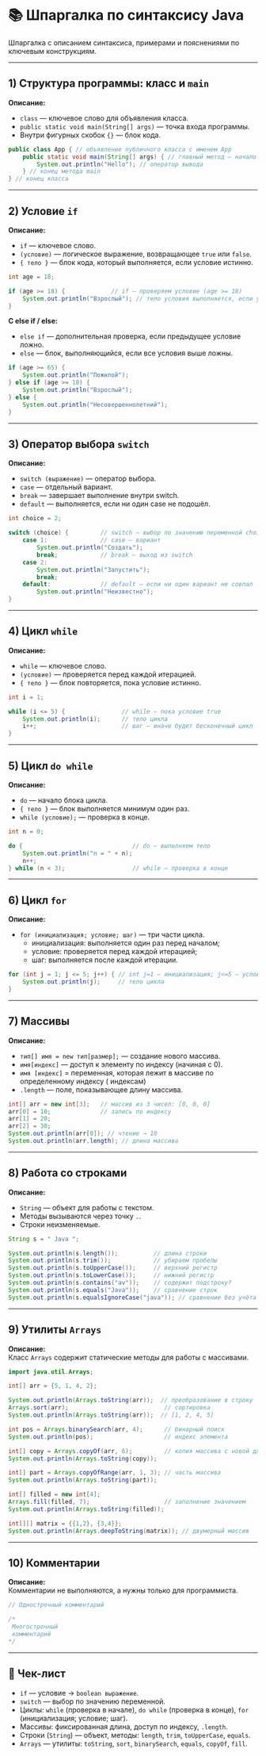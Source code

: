 # 📚 Шпаргалка по синтаксису Java

Шпаргалка с описанием синтаксиса, примерами и пояснениями по ключевым конструкциям.

---

## 1) Структура программы: класс и `main`

**Описание:**

- `class` — ключевое слово для объявления класса.
- `public static void main(String[] args)` — точка входа программы.
- Внутри фигурных скобок `{}` — блок кода.

```java
public class App { // объявление публичного класса с именем App
    public static void main(String[] args) { // главный метод — начало выполнения программы
        System.out.println("Hello"); // оператор вывода
    } // конец метода main
} // конец класса
```

---

## 2) Условие `if`

**Описание:**

- `if` — ключевое слово.
- `(условие)` — логическое выражение, возвращающее `true` или `false`.
- `{ тело }` — блок кода, который выполняется, если условие истинно.

```java
int age = 18;

if (age >= 18) {             // if — проверяем условие (age >= 18)
    System.out.println("Взрослый"); // тело условия выполняется, если условие true
}
```

**С else if / else:**

- `else if` — дополнительная проверка, если предыдущее условие ложно.
- `else` — блок, выполняющийся, если все условия выше ложны.

```java
if (age >= 65) {
    System.out.println("Пожилой");
} else if (age >= 18) {
    System.out.println("Взрослый");
} else {
    System.out.println("Несовершеннолетний");
}
```

---

## 3) Оператор выбора `switch`

**Описание:**

- `switch (выражение)` — оператор выбора.
- `case` — отдельный вариант.
- `break` — завершает выполнение внутри switch.
- `default` — выполняется, если ни один case не подошёл.

```java
int choice = 2;

switch (choice) {         // switch — выбор по значению переменной choice
    case 1:               // case — вариант
        System.out.println("Создать");
        break;            // break — выход из switch
    case 2:
        System.out.println("Запустить");
        break;
    default:              // default — если ни один вариант не совпал
        System.out.println("Неизвестно");
}
```

---

## 4) Цикл `while`

**Описание:**

- `while` — ключевое слово.
- `(условие)` — проверяется перед каждой итерацией.
- `{ тело }` — блок повторяется, пока условие истинно.

```java
int i = 1;

while (i <= 5) {                // while — пока условие true
    System.out.println(i);      // тело цикла
    i++;                        // шаг — иначе будет бесконечный цикл
}
```

---

## 5) Цикл `do while`

**Описание:**

- `do` — начало блока цикла.
- `{ тело }` — блок выполняется минимум один раз.
- `while (условие);` — проверка в конце.

```java
int n = 0;

do {                               // do — выполняем тело
    System.out.println("n = " + n);
    n++;
} while (n < 3);                   // while — проверка в конце
```

---

## 6) Цикл `for`

**Описание:**

- `for (инициализация; условие; шаг)` — три части цикла.
  - инициализация: выполняется один раз перед началом;
  - условие: проверяется перед каждой итерацией;
  - шаг: выполняется после каждой итерации.

```java
for (int j = 1; j <= 5; j++) { // int j=1 — инициализация; j<=5 — условие; j++ — шаг
    System.out.println(j);     // тело цикла
}
```

---

## 7) Массивы

**Описание:**

- `тип[] имя = new тип[размер];` — создание нового массива.
- `имя[индекс]` — доступ к элементу по индексу (начиная с 0).
- `имя [индекс]` = переменная, которая лежит в массиве по определенному индексу ( индексам)
- `.length` — поле, показывающее длину массива.

```java
int[] arr = new int[3];   // массив из 3 чисел: [0, 0, 0]
arr[0] = 10;              // запись по индексу
arr[1] = 20;
arr[2] = 30;
System.out.println(arr[0]); // чтение → 10
System.out.println(arr.length); // длина массива
```

---

## 8) Работа со строками

**Описание:**

- `String` — объект для работы с текстом.
- Методы вызываются через точку `.`.
- Строки неизменяемые.

```java
String s = " Java ";

System.out.println(s.length());          // длина строки
System.out.println(s.trim());            // убираем пробелы
System.out.println(s.toUpperCase());     // верхний регистр
System.out.println(s.toLowerCase());     // нижний регистр
System.out.println(s.contains("av"));    // содержит подстроку?
System.out.println(s.equals("Java"));    // сравнение строк
System.out.println(s.equalsIgnoreCase("java")); // сравнение без учёта регистра
```

---

## 9) Утилиты `Arrays`

**Описание:**  
Класс `Arrays` содержит статические методы для работы с массивами.

```java
import java.util.Arrays;

int[] arr = {5, 1, 4, 2};

System.out.println(Arrays.toString(arr));  // преобразование в строку
Arrays.sort(arr);                           // сортировка
System.out.println(Arrays.toString(arr));  // [1, 2, 4, 5]

int pos = Arrays.binarySearch(arr, 4);      // бинарный поиск
System.out.println(pos);                    // индекс элемента

int[] copy = Arrays.copyOf(arr, 6);         // копия массива с новой длиной
System.out.println(Arrays.toString(copy));

int[] part = Arrays.copyOfRange(arr, 1, 3); // часть массива
System.out.println(Arrays.toString(part));

int[] filled = new int[4];
Arrays.fill(filled, 7);                     // заполнение значением
System.out.println(Arrays.toString(filled));

int[][] matrix = {{1,2}, {3,4}};
System.out.println(Arrays.deepToString(matrix)); // двумерный массив
```

---

## 10) Комментарии

**Описание:**  
Комментарии не выполняются, а нужны только для программиста.

```java
// Однострочный комментарий

/*
 Многострочный
 комментарий
*/
```

---

## 📌 Чек-лист

- `if` — условие → `boolean выражение`.
- `switch` — выбор по значению переменной.
- Циклы: `while` (проверка в начале), `do while` (проверка в конце), `for` (инициализация; условие; шаг).
- Массивы: фиксированная длина, доступ по индексу, `.length`.
- Строки (`String`) — объект, методы: `length`, `trim`, `toUpperCase`, `equals`.
- `Arrays` — утилиты: `toString`, `sort`, `binarySearch`, `equals`, `copyOf`, `fill`.
